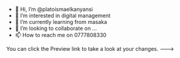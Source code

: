 - 👋 Hi, I’m @platoismaelkanyansi
- 👀 I’m interested in digital management 
- 🌱 I’m currently learning from  masaka 
- 💞️ I’m looking to collaborate on ...
- 📫 How to reach me on 0777808330

You can click the Preview link to take a look at your changes.
--->
